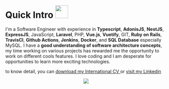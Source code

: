 # Quick Intro <img width='40' src="https://raw.githubusercontent.com/MartinHeinz/MartinHeinz/master/wave.gif">

<p>
I'm a Software Engineer with experience in <b>Typescript</b>, <b>AdonisJS</b>, <b>NestJS</b>, <b>ExpressJS</b>, JavaScript, <b>Laravel</b>, PHP, <b>Vue.js</b>, <b>Vuetify</b>, GIT, <b>Ruby on Rails</b>, <b>TravisCI</b>, <b>Github Actions</b>, <b>Jenkins</b>, <b>Docker</b>, and <b>SQL Database</b> especially MySQL. I have a <b>good understanding of software architecture concepts</b>, my time working on various projects has rewarded me the opportunity to work on different cools features. I love coding and I am desperate for opportunities to learn more exciting technologies.
</p>

<p>
  to know detail, you can 
  <a href='https://s3-ap-southeast-1.amazonaws.com/glints-dashboard/resume/46af71faae9c41cfea79c9a108708ee8.pdf' target='_blank'>
    download my International CV
  </a>
  or
  <a href='https://www.linkedin.com/in/albasyir/' target='_blank'>
    visit my Linkedin
  </a>
</p>

<p align="center">
  <img align="center" src="https://github-readme-streak-stats.herokuapp.com?user=albasyir&theme=vue&hide_border=true"></img>
</p>
